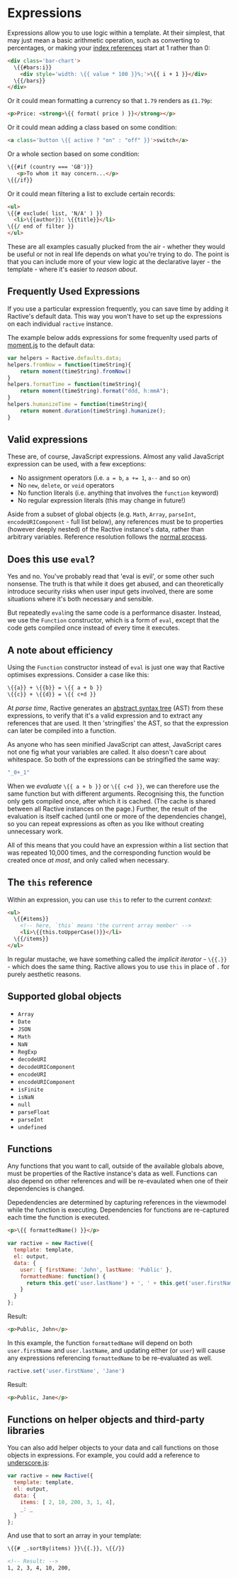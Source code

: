 # Expressions

Expressions allow you to use logic within a template. At their simplest, that may just mean a basic arithmetic operation, such as converting to percentages, or making your [index references](mustaches.md#index-references) start at 1 rather than 0:

```html
<div class='bar-chart'>
  \{{#bars:i}}
    <div style='width: \{{ value * 100 }}%;'>\{{ i + 1 }}</div>
  \{{/bars}}
</div>
```

Or it could mean formatting a currency so that `1.79` renders as `£1.79p`:

```html
<p>Price: <strong>\{{ format( price ) }}</strong></p>
```

Or it could mean adding a class based on some condition:

```html
<a class='button \{{ active ? "on" : "off" }}'>switch</a>
```

Or a whole section based on some condition:

```html
\{{#if (country === 'GB')}}
   <p>To whom it may concern...</p>  
\{{/if}}
```

Or it could mean filtering a list to exclude certain records:

```html
<ul>
\{{# exclude( list, 'N/A' ) }}
  <li>\{{author}}: \{{title}}</li>
\{{/ end of filter }}
</ul>
```

These are all examples casually plucked from the air - whether they would be useful or not in real life depends on what you're trying to do. The point is that you can include more of your view logic at the declarative layer - the template - where it's easier to *reason about*.

## Frequently Used Expressions

If you use a particular expression frequently, you can save time by adding it Ractive's default data. This way you won't have to set up the expressions on each individual `ractive` instance.

The example below adds expressions for some frequenlty used parts of [moment.js](http://momentjs.com/) to the default data:

```js
var helpers = Ractive.defaults.data;
helpers.fromNow = function(timeString){
	return moment(timeString).fromNow()
}
helpers.formatTime = function(timeString){
	return moment(timeString).format("ddd, h:mmA");
}
helpers.humanizeTime = function(timeString){
	return moment.duration(timeString).humanize();
}
```

## Valid expressions

These are, of course, JavaScript expressions. Almost any valid JavaScript expression can be used, with a few exceptions:

* No assignment operators (i.e. `a = b`, `a += 1`, `a--` and so on)
* No `new`, `delete`, or `void` operators
* No function literals (i.e. anything that involves the `function` keyword)
* No regular expression literals (this may change in future!)

Aside from a subset of global objects (e.g. `Math`, `Array`, `parseInt`, `encodeURIComponent` - full list below), any references must be to properties (however deeply nested) of the Ractive instance's data, rather than arbitrary variables. Reference resolution follows the [normal process](references.md).


## Does this use `eval`?

Yes and no. You've probably read that 'eval is evil', or some other such nonsense. The truth is that while it does get abused, and can theoretically introduce security risks when user input gets involved, there are some situations where it's both necessary and sensible.

But repeatedly `eval`ing the same code is a performance disaster. Instead, we use the `Function` constructor, which is a form of `eval`, except that the code gets compiled once instead of every time it executes.


## A note about efficiency

Using the `Function` constructor instead of `eval` is just one way that Ractive optimises expressions. Consider a case like this:

```html
\{{a}} + \{{b}} = \{{ a + b }}
\{{c}} + \{{d}} = \{{ c+d }}
```

At *parse time*, Ractive generates an [abstract syntax tree](http://en.wikipedia.org/wiki/Abstract_syntax_tree) (AST) from these expressions, to verify that it's a valid expression and to extract any references that are used. It then 'stringifies' the AST, so that the expression can later be compiled into a function.

As anyone who has seen minified JavaScript can attest, JavaScript cares not one fig what your variables are called. It also doesn't care about whitespace. So both of the expressions can be stringified the same way:

```js
"_0+_1"
```

When we *evaluate* `\{{ a + b }}` or `\{{ c+d }}`, we can therefore use the same function but with different arguments. Recognising this, the function only gets compiled once, after which it is cached. (The cache is shared between all Ractive instances on the page.) Further, the result of the evaluation is itself cached (until one or more of the dependencies change), so you can repeat expressions as often as you like without creating unnecessary work.

All of this means that you could have an expression within a list section that was repeated 10,000 times, and the corresponding function would be created once *at most*, and only called when necessary.


## The `this` reference

Within an expression, you can use `this` to refer to the current *context*:

```html
<ul>
  \{{#items}}
    <!-- here, `this` means 'the current array member' -->
    <li>\{{this.toUpperCase()}}</li>
  \{{/items}}
</ul>
```

In regular mustache, we have something called the *implicit iterator* - `\{{.}}` - which does the same thing. Ractive allows you to use `this` in place of `.` for purely aesthetic reasons.


## Supported global objects

* `Array`
* `Date`
* `JSON`
* `Math`
* `NaN`
* `RegExp`
* `decodeURI`
* `decodeURIComponent`
* `encodeURI`
* `encodeURIComponent`
* `isFinite`
* `isNaN`
* `null`
* `parseFloat`
* `parseInt`
* `undefined`

## Functions

Any functions that you want to call, outside of the available globals above, must be properties of the Ractive instance's data as well. Functions can also depend on other references and will be re-evaulated when one of their dependencies is changed.

Depedendencies are determined by capturing references in the viewmodel while the function is executing. Dependencies for functions are re-captured each time the function is executed.

```html
<p>\{{ formattedName() }}</p>
```

```js
var ractive = new Ractive({
  template: template,
  el: output,
  data: {
    user: { firstName: 'John', lastName: 'Public' },
    formattedName: function() {
      return this.get('user.lastName') + ', ' + this.get('user.firstName');
    }
  }
};
```

Result:
```html
<p>Public, John</p>
```

In this example, the function ```formattedName``` will depend on both ```user.firstName``` and ```user.lastName```, and updating either (or ```user```) will cause any expressions referencing ```formattedName``` to be re-evaluated as well.

```js
ractive.set('user.firstName', 'Jane')
```

Result:
```html
<p>Public, Jane</p>
```

## Functions on helper objects and third-party libraries

You can also add helper objects to your data and call functions on those objects in expressions. For example, you could add a reference to [underscore.js](http://underscorejs.org/):

```js
var ractive = new Ractive({
  template: template,
  el: output,
  data: {
    items: [ 2, 10, 200, 3, 1, 4],
    _: _
  }
};
```

And use that to sort an array in your template:

```html
\{{# _.sortBy(items) }}\{{.}}, \{{/}}

<!-- Result: -->
1, 2, 3, 4, 10, 200,
```
